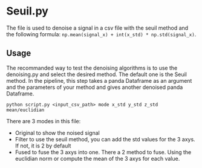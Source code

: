 # Seuil.py
The file is used to denoise a signal in a csv file with the seuil method and the following formula: ``` np.mean(signal_x) + int(x_std) * np.std(signal_x) ```.

## Usage

The recommanded way to test the denoising algorithms is to use the denoising.py and select the desired method. The default one is the Seuil method. In the pipeline, this step takes a panda Dataframe as an argument and the parameters of your method and gives another denoised panda Dataframe.

```python script.py <input_csv_path> mode x_std y_std z_std mean/euclidian``` 

There are 3 modes in this file:
- Original to show the noised signal
- Filter to use the seuil method, you can add the std values for the 3 axys. If not, it is 2 by default
- Fused to fuse the 3 axys into one. There a 2 method to fuse. Using the euclidian norm or compute the mean of the 3 axys for each value.  
